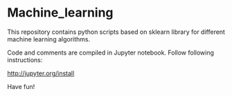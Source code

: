 # Machine_learning
This repository contains python scripts based on sklearn library for different machine learning algorithms.

Code and comments are compiled in Jupyter notebook.
 Follow following instructions:
 
 http://jupyter.org/install
 
 Have fun!


